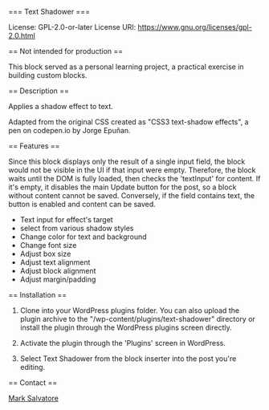=== Text Shadower ===

License: GPL-2.0-or-later
License URI: https://www.gnu.org/licenses/gpl-2.0.html

== Not intended for production ==

This block served as a personal learning project, a practical exercise in building custom blocks.

== Description ==

Applies a shadow effect to text.

Adapted from the original CSS created as "CSS3 text-shadow effects", a pen on codepen.io by Jorge Epuñan.

== Features ==

Since this block displays only the result of a single input field, the block would not be visible in the UI if that input were empty. Therefore, the block waits until the DOM is fully loaded, then checks the 'textInput' for content. If it's empty, it disables the main Update button for the post, so a block without content cannot be saved. Conversely, if the field contains text, the button is enabled and content can be saved.

- Text input for effect's target
- select from various shadow styles
- Change color for text and background
- Change font size
- Adjust box size
- Adjust text alignment
- Adjust block alignment
- Adjust margin/padding



== Installation ==

1. Clone into your WordPress plugins folder. You can also upload the plugin archive to the "/wp-content/plugins/text-shadower" directory or install the plugin through the WordPress plugins screen directly.

2. Activate the plugin through the 'Plugins' screen in WordPress.

3. Select Text Shadower from the block inserter into the post you're editing.

== Contact ==

[Mark Salvatore](https://www.linkedin.com/in/marksalvatore/)
